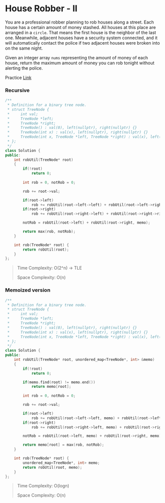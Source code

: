 # House Robber - II
You are a professional robber planning to rob houses along a street. Each house has a certain amount of money stashed. All houses at this place are arranged in a `circle`. That means the first house is the neighbor of the last one. Meanwhile, adjacent houses have a security system connected, and it will automatically contact the police if two adjacent houses were broken into on the same night.

Given an integer array `nums` representing the amount of money of each house, return the maximum amount of money you can rob tonight without alerting the police.

Practice [Link](https://leetcode.com/problems/house-robber-ii/description/)


### Recursive

```cpp
/**
 * Definition for a binary tree node.
 * struct TreeNode {
 *     int val;
 *     TreeNode *left;
 *     TreeNode *right;
 *     TreeNode() : val(0), left(nullptr), right(nullptr) {}
 *     TreeNode(int x) : val(x), left(nullptr), right(nullptr) {}
 *     TreeNode(int x, TreeNode *left, TreeNode *right) : val(x), left(left), right(right) {}
 * };
 */
class Solution {
public:
    int robUtil(TreeNode* root)
    {
        if(!root)
            return 0;
        
        int rob = 0, notRob = 0;

        rob += root->val;

        if(root->left)
            rob += robUtil(root->left->left) + robUtil(root->left->right);
        if(root->right)
            rob += robUtil(root->right->left) + robUtil(root->right->right);

        notRob = robUtil(root->left) + robUtil(root->right, memo);

        return max(rob, notRob);
    }

    int rob(TreeNode* root) {
        return robUtil(root);
    }
};
```

> Time Complexity: O(2^n) -> TLE
> 
> Space Complexity: O(n)


### Memoized version

```cpp
/**
 * Definition for a binary tree node.
 * struct TreeNode {
 *     int val;
 *     TreeNode *left;
 *     TreeNode *right;
 *     TreeNode() : val(0), left(nullptr), right(nullptr) {}
 *     TreeNode(int x) : val(x), left(nullptr), right(nullptr) {}
 *     TreeNode(int x, TreeNode *left, TreeNode *right) : val(x), left(left), right(right) {}
 * };
 */
class Solution {
public:
    int robUtil(TreeNode* root, unordered_map<TreeNode*, int> &memo)
    {
        if(!root)
            return 0;

        if(memo.find(root) != memo.end())
            return memo[root];
        
        int rob = 0, notRob = 0;

        rob += root->val;

        if(root->left)
            rob += robUtil(root->left->left, memo) + robUtil(root->left->right, memo);
        if(root->right)
            rob += robUtil(root->right->left, memo) + robUtil(root->right->right, memo);

        notRob = robUtil(root->left, memo) + robUtil(root->right, memo);

        return memo[root] = max(rob, notRob);
    }

    int rob(TreeNode* root) {
        unordered_map<TreeNode*, int> memo;
        return robUtil(root, memo);
    }
};

```

> Time Complexity: O(logn)
> 
> Space Complexity: O(n)


